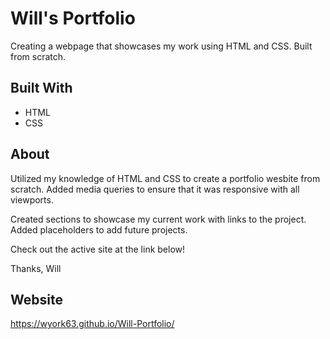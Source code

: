 # Will's Portfolio
Creating a webpage that showcases my work using HTML and CSS. Built from scratch.

## Built With
- HTML
- CSS

## About
Utilized my knowledge of HTML and CSS to create a portfolio wesbite from scratch. Added media queries to ensure that it was responsive with all viewports. 

Created sections to showcase my current work with links to the project. Added placeholders to add future projects. 

Check out the active site at the link below! 

Thanks,
Will


## Website
https://wyork63.github.io/Will-Portfolio/
